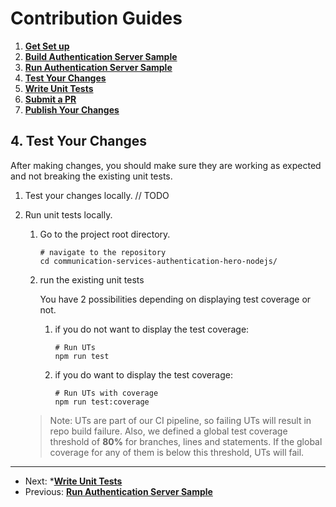 # Contribution Guides

1. **[Get Set up](<./contribution-guides/1. get-set-up.md>)**
2. **[Build Authentication Server Sample](<./contribution-guides/2. build-authentication-server-sample.md>)**
3. **[Run Authentication Server Sample](<./contribution-guides/3. run-authentication-server-sample.md>)**
4. **[Test Your Changes](<./contribution-guides/4. test-your-changes.md>)**
5. **[Write Unit Tests](<./contribution-guides/5. write-unit-tests.md>)**
6. **[Submit a PR](<./contribution-guides/6. submit-a-pr.md>)**
7. **[Publish Your Changes](<./contribution-guides/7. publish-your-changes.md>)**



## 4. Test Your Changes

After making changes, you should make sure they are working as expected and not breaking the existing unit tests.

1. Test your changes locally.
 // TODO

2. Run unit tests locally.

   1. Go to the project root directory.

        ```shell
        # navigate to the repository
        cd communication-services-authentication-hero-nodejs/
        ```

   2. run the existing unit tests

        You have 2 possibilities depending on displaying test coverage or not.
        1. if you do not want to display the test coverage:
            ```shell
            # Run UTs
            npm run test
            ```

        2. if you do want to display the test coverage:
            ```shell
            # Run UTs with coverage
            npm run test:coverage
            ```

    >  Note: UTs are part of our CI pipeline, so failing UTs will result in repo build failure. Also, we defined a global test coverage threshold of **80%** for branches, lines and statements. If the global coverage for any of them is below this threshold, UTs will fail.

---

- Next: ***[Write Unit Tests](<./contribution-guides/5. write-unit-tests.md>)**
- Previous: **[Run Authentication Server Sample](<./contribution-guides/3. run-authentication-server-sample.md>)**

